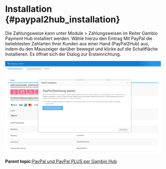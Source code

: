 # Installation {#paypal2hub_installation}

Die Zahlungsweise kann unter Module \> Zahlungsweisen im Reiter Gambio Payment Hub installiert werden. Wähle hierzu den Eintrag Mit PayPal die beliebtesten Zahlarten Ihrer Kunden aus einer Hand \(PayPal2Hub\) aus, indem du den Mauszeiger darüber bewegst und klicke auf die Schaltfläche Installieren. Es öffnet sich der Dialog zur Ersteinrichtung.

![](Bilder/PayPal2Hub/20190611_001.png "Dialog zur Ersteinrichtung")

**Parent topic:**[PayPal und PayPal PLUS per Gambio Hub](7_2_2_PayPal2Hub.md)

